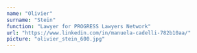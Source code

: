 ```yaml
---
name: "Olivier"
surname: "Stein"
function: "Lawyer for PROGRESS Lawyers Network"
url: "https://www.linkedin.com/in/manuela-cadelli-782b10aa/"
picture: "olivier_stein_600.jpg"
---
```


